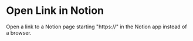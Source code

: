 # Open Link in Notion

Open a link to a Notion page starting "https://" in the Notion app instead of a browser.
